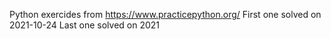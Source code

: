 Python exercides from https://www.practicepython.org/
First one solved on 2021-10-24 
Last one solved on 2021